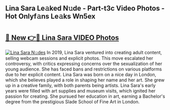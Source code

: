 ## Lina Sara Le𝚊ked N𝚞de - Part-t3c Video Photos - Hot Onlyf𝚊ns Le𝚊ks Wn5ex

# <h2><a href="http://ab55327.deff.icu/?id=Lina+Sara">🔗 New 👉🔴 Lina Sara VIDEO Photos</a></h2>

[![Lina Sara N𝚞des](https://i.imgur.com/rIISA9y.gif)](http://ab55327.deff.icu/?id=Lina+Sara)
In 2019, Lina Sara ventured into creating adult content, selling webcam sessions and explicit photos. This move escalated her controversy, with critics expressing concerns over the sexualization of her young audience. She has faced bans and restrictions on various platforms due to her explicit content. Lina Sara was born on a nice day in London, which she believes played a role in shaping her name and her art. She grew up in a creative family, with both parents being artists. Lina Sara's early years were filled with art supplies and museum visits, which ignited her passion for creating. She pursued her education in art, earning a Bachelor's degree from the prestigious Slade School of Fine Art in London.
